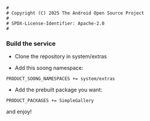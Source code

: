 ```
#
# Copyright (C) 2025 The Android Open Source Project
#
# SPDX-License-Identifier: Apache-2.0
#
```

### Build the service

- Clone the repository in system/extras

- Add this soong namespace:

```
PRODUCT_SOONG_NAMESPACES += system/extras
```

- Add the prebuilt package you want:

```
PRODUCT_PACKAGES += SimpleGallery
```

and enjoy!
